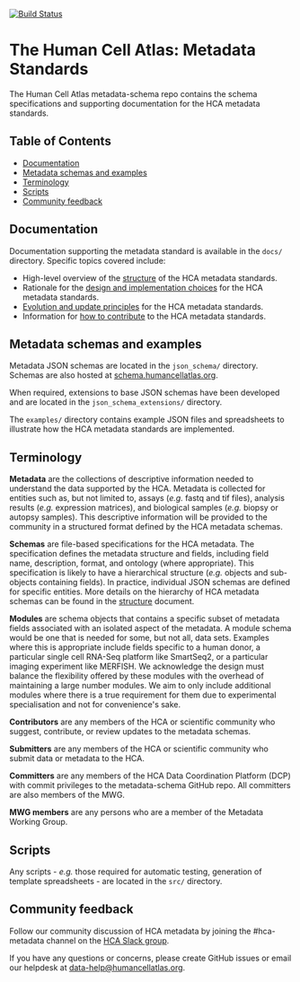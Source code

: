 [![Build Status](https://travis-ci.org/HumanCellAtlas/metadata-schema.svg)](https://travis-ci.org/HumanCellAtlas/metadata-schema)

# The Human Cell Atlas: Metadata Standards

The Human Cell Atlas metadata-schema repo contains the schema specifications and supporting documentation for the HCA metadata standards.

## Table of Contents
- [Documentation](#documentation)
- [Metadata schemas and examples](#metadata-schemas-and-examples)
- [Terminology](#terminology)
- [Scripts](#scripts)
- [Community feedback](#community-feedback)

## Documentation

Documentation supporting the metadata standard is available in the `docs/` directory. Specific topics covered include:

- High-level overview of the [structure](docs/structure.md) of the HCA metadata standards.
- Rationale for the [design and implementation choices](docs/rationale.md) for the HCA metadata standards.
- [Evolution and update principles](docs/evolution.md) for the HCA metadata standards.
- Information for [how to contribute](docs/contributing.md) to the HCA metadata standards.

## Metadata schemas and examples

Metadata JSON schemas are located in the `json_schema/` directory. Schemas are also hosted at [schema.humancellatlas.org](https://schema.humancellatlas.org/a).

When required, extensions to base JSON schemas have been developed and are located in the `json_schema_extensions/` directory.

The `examples/` directory contains example JSON files and spreadsheets to illustrate how the HCA metadata standards are implemented.

## Terminology

**Metadata** are the collections of descriptive information needed to understand the data supported by the HCA. Metadata is collected for entities such as, but not limited to, assays (*e.g.* fastq and tif files), analysis results (*e.g.* expression matrices), and biological samples (*e.g.* biopsy or autopsy samples). This descriptive information will be provided to the community in a structured format defined by the HCA metadata schemas.

**Schemas** are file-based specifications for the HCA metadata. The specification defines the metadata structure and fields, including field name, description, format, and ontology (where appropriate). This specification is likely to have a hierarchical structure (*e.g.* objects and sub-objects containing fields). In practice, individual JSON schemas are defined for specific entities. More details on the hierarchy of HCA metadata schemas can be found in the [structure](docs/structure.md) document. 

**Modules** are schema objects that contains a specific subset of metadata fields associated with an isolated aspect of the metadata. A module schema would be one that is needed for some, but not all, data sets. Examples where this is appropriate include fields specific to a human donor, a particular single cell RNA-Seq platform like SmartSeq2, or a particular imaging experiment like MERFISH. We acknowledge the design must balance the flexibility offered by these modules with the overhead of maintaining a large number modules. We aim to only include additional modules where there is a true requirement for them due to experimental specialisation and not for convenience's sake.

**Contributors** are any members of the HCA or scientific community who suggest, contribute, or review updates to the metadata schemas.

**Submitters** are any members of the HCA or scientific community who submit data or metadata to the HCA.

**Committers** are any members of the HCA Data Coordination Platform (DCP) with commit privileges to the metadata-schema GitHub repo. All committers are also members of the MWG.

**MWG members** are any persons who are a member of the Metadata Working Group.

## Scripts

Any scripts - *e.g.* those required for automatic testing, generation of template spreadsheets - are located in the `src/` directory.

## Community feedback

Follow our community discussion of HCA metadata by joining the #hca-metadata channel on the [HCA Slack group](http://join-slack.humancellatlas.org/).

If you have any questions or concerns, please create GitHub issues or email our helpdesk at data-help@humancellatlas.org. 
 